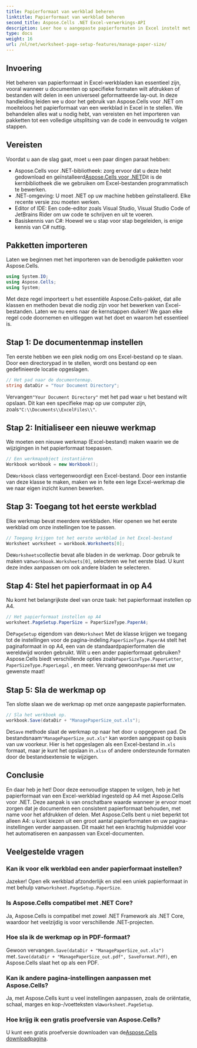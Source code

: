 ```yaml
---
title: Papierformaat van werkblad beheren
linktitle: Papierformaat van werkblad beheren
second_title: Aspose.Cells .NET Excel-verwerkings-API
description: Leer hoe u aangepaste papierformaten in Excel instelt met Aspose.Cells voor .NET met deze eenvoudige, stapsgewijze handleiding.
type: docs
weight: 16
url: /nl/net/worksheet-page-setup-features/manage-paper-size/
---
```

## Invoering
Het beheren van papierformaat in Excel-werkbladen kan essentieel zijn, vooral wanneer u documenten op specifieke formaten wilt afdrukken of bestanden wilt delen in een universeel geformatteerde lay-out. In deze handleiding leiden we u door het gebruik van Aspose.Cells voor .NET om moeiteloos het papierformaat van een werkblad in Excel in te stellen. We behandelen alles wat u nodig hebt, van vereisten en het importeren van pakketten tot een volledige uitsplitsing van de code in eenvoudig te volgen stappen.
## Vereisten
Voordat u aan de slag gaat, moet u een paar dingen paraat hebben:
-  Aspose.Cells voor .NET-bibliotheek: zorg ervoor dat u deze hebt gedownload en geïnstalleerd[Aspose.Cells voor .NET](https://releases.aspose.com/cells/net/)Dit is de kernbibliotheek die we gebruiken om Excel-bestanden programmatisch te bewerken.
- .NET-omgeving: U moet .NET op uw machine hebben geïnstalleerd. Elke recente versie zou moeten werken.
- Editor of IDE: Een code-editor zoals Visual Studio, Visual Studio Code of JetBrains Rider om uw code te schrijven en uit te voeren.
- Basiskennis van C#: Hoewel we u stap voor stap begeleiden, is enige kennis van C# nuttig.
## Pakketten importeren
Laten we beginnen met het importeren van de benodigde pakketten voor Aspose.Cells.
```csharp
using System.IO;
using Aspose.Cells;
using System;
```
Met deze regel importeert u het essentiële Aspose.Cells-pakket, dat alle klassen en methoden bevat die nodig zijn voor het bewerken van Excel-bestanden.
Laten we nu eens naar de kernstappen duiken! We gaan elke regel code doornemen en uitleggen wat het doet en waarom het essentieel is.
## Stap 1: De documentenmap instellen
Ten eerste hebben we een plek nodig om ons Excel-bestand op te slaan. Door een directorypad in te stellen, wordt ons bestand op een gedefinieerde locatie opgeslagen.
```csharp
// Het pad naar de documentenmap.
string dataDir = "Your Document Directory";
```
 Vervangen`"Your Document Directory"` met het pad waar u het bestand wilt opslaan. Dit kan een specifieke map op uw computer zijn, zoals`"C:\\Documents\\ExcelFiles\\"`.
## Stap 2: Initialiseer een nieuwe werkmap
We moeten een nieuwe werkmap (Excel-bestand) maken waarin we de wijzigingen in het papierformaat toepassen.
```csharp
// Een werkmapobject instantiëren
Workbook workbook = new Workbook();
```
 De`Workbook` class vertegenwoordigt een Excel-bestand. Door een instantie van deze klasse te maken, maken we in feite een lege Excel-werkmap die we naar eigen inzicht kunnen bewerken.
## Stap 3: Toegang tot het eerste werkblad
Elke werkmap bevat meerdere werkbladen. Hier openen we het eerste werkblad om onze instellingen toe te passen.
```csharp
// Toegang krijgen tot het eerste werkblad in het Excel-bestand
Worksheet worksheet = workbook.Worksheets[0];
```
 De`Worksheets`collectie bevat alle bladen in de werkmap. Door gebruik te maken van`workbook.Worksheets[0]`, selecteren we het eerste blad. U kunt deze index aanpassen om ook andere bladen te selecteren.
## Stap 4: Stel het papierformaat in op A4
Nu komt het belangrijkste deel van onze taak: het papierformaat instellen op A4.
```csharp
// Het papierformaat instellen op A4
worksheet.PageSetup.PaperSize = PaperSizeType.PaperA4;
```
 De`PageSetup` eigendom van de`Worksheet` Met de klasse krijgen we toegang tot de instellingen voor de pagina-indeling.`PaperSizeType.PaperA4` stelt het paginaformaat in op A4, een van de standaardpapierformaten die wereldwijd worden gebruikt.
 Wilt u een ander papierformaat gebruiken? Aspose.Cells biedt verschillende opties zoals`PaperSizeType.PaperLetter`, `PaperSizeType.PaperLegal` , en meer. Vervang gewoon`PaperA4` met uw gewenste maat!
## Stap 5: Sla de werkmap op
Ten slotte slaan we de werkmap op met onze aangepaste papierformaten.
```csharp
// Sla het werkboek op.
workbook.Save(dataDir + "ManagePaperSize_out.xls");
```
 De`Save` methode slaat de werkmap op naar het door u opgegeven pad. De bestandsnaam`"ManagePaperSize_out.xls"` kan worden aangepast op basis van uw voorkeur. Hier is het opgeslagen als een Excel-bestand in`.xls` formaat, maar je kunt het opslaan in`.xlsx` of andere ondersteunde formaten door de bestandsextensie te wijzigen.
## Conclusie
En daar heb je het! Door deze eenvoudige stappen te volgen, heb je het papierformaat van een Excel-werkblad ingesteld op A4 met Aspose.Cells voor .NET. Deze aanpak is van onschatbare waarde wanneer je ervoor moet zorgen dat je documenten een consistent papierformaat behouden, met name voor het afdrukken of delen. 
Met Aspose.Cells bent u niet beperkt tot alleen A4: u kunt kiezen uit een groot aantal papierformaten en uw pagina-instellingen verder aanpassen. Dit maakt het een krachtig hulpmiddel voor het automatiseren en aanpassen van Excel-documenten.
## Veelgestelde vragen
### Kan ik voor elk werkblad een ander papierformaat instellen?
 Jazeker! Open elk werkblad afzonderlijk en stel een uniek papierformaat in met behulp van`worksheet.PageSetup.PaperSize`.
### Is Aspose.Cells compatibel met .NET Core?
Ja, Aspose.Cells is compatibel met zowel .NET Framework als .NET Core, waardoor het veelzijdig is voor verschillende .NET-projecten.
### Hoe sla ik de werkmap op in PDF-formaat?
 Gewoon vervangen`.Save(dataDir + "ManagePaperSize_out.xls")` met`.Save(dataDir + "ManagePaperSize_out.pdf", SaveFormat.Pdf)`, en Aspose.Cells slaat het op als een PDF.
### Kan ik andere pagina-instellingen aanpassen met Aspose.Cells?
Ja, met Aspose.Cells kunt u veel instellingen aanpassen, zoals de oriëntatie, schaal, marges en kop-/voetteksten via`worksheet.PageSetup`.
### Hoe krijg ik een gratis proefversie van Aspose.Cells?
 U kunt een gratis proefversie downloaden van de[Aspose.Cells downloadpagina](https://releases.aspose.com/).
